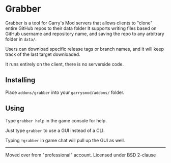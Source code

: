 # Grabber
Grabber is a tool for Garry's Mod servers that allows clients to "clone" entire GitHub repos to their data folder
It supports writing files based on GitHub username and repository name, and saving the repo to any arbitrary folder in `data/`.

Users can download specific release tags or branch names, and it will keep track of the last target downloaded.

It runs entirely on the client, there is no serverside code.

## Installing
Place `addons/grabber` into your `garrysmod/addons/` folder.

## Using
Type `grabber help` in the game console for help. 

Just type `grabber` to use a GUI instead of a CLI.

Typing `!grabber` in game chat will pull up the GUI as well.

---

Moved over from "professional" account. Licensed under BSD 2-clause
